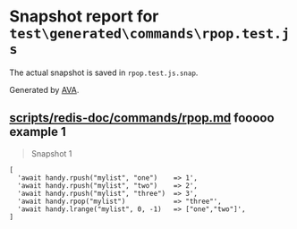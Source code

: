 # Snapshot report for `test\generated\commands\rpop.test.js`

The actual snapshot is saved in `rpop.test.js.snap`.

Generated by [AVA](https://ava.li).

## [scripts/redis-doc/commands/rpop.md](../../../../scripts/redis-doc/commands/rpop.md) fooooo example 1

> Snapshot 1

    [
      'await handy.rpush("mylist", "one")    => 1',
      'await handy.rpush("mylist", "two")    => 2',
      'await handy.rpush("mylist", "three")  => 3',
      'await handy.rpop("mylist")            => "three"',
      'await handy.lrange("mylist", 0, -1)   => ["one","two"]',
    ]

